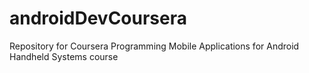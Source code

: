 androidDevCoursera
==================

Repository for Coursera Programming Mobile Applications for Android Handheld Systems course
